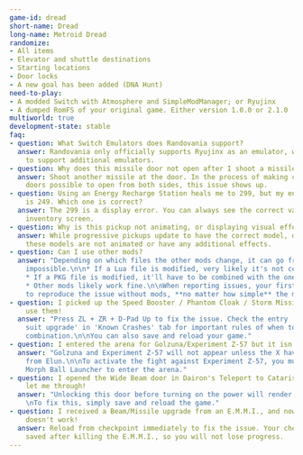 ```yaml
---
game-id: dread
short-name: Dread
long-name: Metroid Dread
randomize:
- All items
- Elevator and shuttle destinations
- Starting locations
- Door locks
- A new goal has been added (DNA Hunt)
need-to-play:
- A modded Switch with Atmosphere and SimpleModManager; or Ryujinx
- A dumped RomFS of your original game. Either version 1.0.0 or 2.1.0
multiworld: true
development-state: stable
faq:
- question: What Switch Emulators does Randovania support?
  answer: Randovania only officially supports Ryujinx as an emulator, with no plans
    to support additional emulators.
- question: Why does this missile door not open after I shoot a missile at it?
  answer: Shoot another missile at the door. In the process of making certain missile
    doors possible to open from both sides, this issue shows up.
- question: Using an Energy Recharge Station heals me to 299, but my energy maximum
    is 249. Which one is correct?
  answer: The 299 is a display error. You can always see the correct value in the
    inventory screen.
- question: Why is this pickup not animating, or displaying visual effects?
  answer: While progressive pickups update to have the correct model, due to limitations
    these models are not animated or have any additional effects.
- question: Can I use other mods?
  answer: "Depending on which files the other mods change, it can go from simple to
    impossible.\n\n* If a Lua file is modified, very likely it's not compatible.\n
    * If a PKG file is modified, it'll have to be combined with the one from Randovania.\n
    * Other mods likely work fine.\n\nWhen reporting issues, your first step is always
    to reproduce the issue without mods, **no matter how simple** the mod is."
- question: I picked up the Speed Booster / Phantom Cloak / Storm Missile but can't
    use them!
  answer: "Press ZL + ZR + D-Pad Up to fix the issue. Check the entry 'Crashing after
    suit upgrade' in 'Known Crashes' tab for important rules of when to use this button
    combination.\n\nYou can also save and reload your game."
- question: I entered the arena for Golzuna/Experiment Z-57 but it isn't there!
  answer: "Golzuna and Experiment Z-57 will not appear unless the X have been released
    from Elun.\n\nTo activate the fight against Experiment Z-57, you must use the
    Morph Ball Launcher to enter the arena."
- question: I opened the Wide Beam door in Dairon's Teleport to Cataris, but it won't
    let me through!
  answer: "Unlocking this door before turning on the power will render it unopenable.\n
    \nTo fix this, simply save and reload the game."
- question: I received a Beam/Missile upgrade from an E.M.M.I., and now my arm cannon
    doesn't work!
  answer: Reload from checkpoint immediately to fix the issue. Your checkpoint was
    saved after killing the E.M.M.I., so you will not lose progress.
---
```

